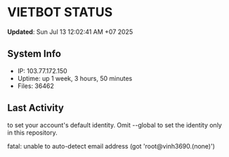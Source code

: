 # VIETBOT STATUS
**Updated**: Sun Jul 13 12:02:41 AM +07 2025

## System Info
- IP: 103.77.172.150
- Uptime: up 1 week, 3 hours, 50 minutes
- Files: 36462

## Last Activity

to set your account's default identity.
Omit --global to set the identity only in this repository.

fatal: unable to auto-detect email address (got 'root@vinh3690.(none)')
